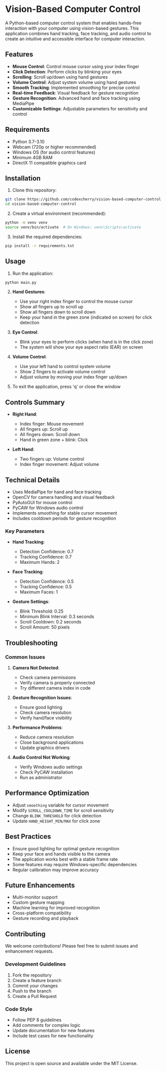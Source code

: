 # Vision-Based Computer Control

A Python-based computer control system that enables hands-free interaction with your computer using vision-based gestures. This application combines hand tracking, face tracking, and audio control to create an intuitive and accessible interface for computer interaction.

## Features

- **Mouse Control**: Control mouse cursor using your index finger
- **Click Detection**: Perform clicks by blinking your eyes
- **Scrolling**: Scroll up/down using hand gestures
- **Volume Control**: Adjust system volume using hand gestures
- **Smooth Tracking**: Implemented smoothing for precise control
- **Real-time Feedback**: Visual feedback for gesture recognition
- **Gesture Recognition**: Advanced hand and face tracking using MediaPipe
- **Customizable Settings**: Adjustable parameters for sensitivity and control

## Requirements

- Python 3.7-3.10
- Webcam (720p or higher recommended)
- Windows OS (for audio control features)
- Minimum 4GB RAM
- DirectX 11 compatible graphics card

## Installation

1. Clone this repository:
```bash
git clone https://github.com/codexcherry/vision-based-computer-control.git
cd vision-based-computer-control
```

2. Create a virtual environment (recommended):
```bash
python -m venv venv
source venv/bin/activate  # On Windows: venv\Scripts\activate
```

3. Install the required dependencies:
```bash
pip install -r requirements.txt
```

## Usage

1. Run the application:
```bash
python main.py
```

2. **Hand Gestures**:
   - Use your right index finger to control the mouse cursor
   - Show all fingers up to scroll up
   - Show all fingers down to scroll down
   - Keep your hand in the green zone (indicated on screen) for click detection

3. **Eye Control**:
   - Blink your eyes to perform clicks (when hand is in the click zone)
   - The system will show your eye aspect ratio (EAR) on screen

4. **Volume Control**:
   - Use your left hand to control system volume
   - Show 2 fingers to activate volume control
   - Adjust volume by moving your index finger up/down

5. To exit the application, press 'q' or close the window

## Controls Summary

- **Right Hand**:
  - Index finger: Mouse movement
  - All fingers up: Scroll up
  - All fingers down: Scroll down
  - Hand in green zone + blink: Click

- **Left Hand**:
  - Two fingers up: Volume control
  - Index finger movement: Adjust volume

## Technical Details

- Uses MediaPipe for hand and face tracking
- OpenCV for camera handling and visual feedback
- PyAutoGUI for mouse control
- PyCAW for Windows audio control
- Implements smoothing for stable cursor movement
- Includes cooldown periods for gesture recognition

### Key Parameters

- **Hand Tracking**:
  - Detection Confidence: 0.7
  - Tracking Confidence: 0.7
  - Maximum Hands: 2

- **Face Tracking**:
  - Detection Confidence: 0.5
  - Tracking Confidence: 0.5
  - Maximum Faces: 1

- **Gesture Settings**:
  - Blink Threshold: 0.25
  - Minimum Blink Interval: 0.3 seconds
  - Scroll Cooldown: 0.2 seconds
  - Scroll Amount: 50 pixels

## Troubleshooting

### Common Issues

1. **Camera Not Detected**:
   - Check camera permissions
   - Verify camera is properly connected
   - Try different camera index in code

2. **Gesture Recognition Issues**:
   - Ensure good lighting
   - Check camera resolution
   - Verify hand/face visibility

3. **Performance Problems**:
   - Reduce camera resolution
   - Close background applications
   - Update graphics drivers

4. **Audio Control Not Working**:
   - Verify Windows audio settings
   - Check PyCAW installation
   - Run as administrator

## Performance Optimization

- Adjust `smoothing` variable for cursor movement
- Modify `SCROLL_COOLDOWN_TIME` for scroll sensitivity
- Change `BLINK_THRESHOLD` for click detection
- Update `HAND_HEIGHT_MIN/MAX` for click zone

## Best Practices

- Ensure good lighting for optimal gesture recognition
- Keep your face and hands visible to the camera
- The application works best with a stable frame rate
- Some features may require Windows-specific dependencies
- Regular calibration may improve accuracy

## Future Enhancements

- Multi-monitor support
- Custom gesture mapping
- Machine learning for improved recognition
- Cross-platform compatibility
- Gesture recording and playback

## Contributing

We welcome contributions! Please feel free to submit issues and enhancement requests.

### Development Guidelines

1. Fork the repository
2. Create a feature branch
3. Commit your changes
4. Push to the branch
5. Create a Pull Request

### Code Style

- Follow PEP 8 guidelines
- Add comments for complex logic
- Update documentation for new features
- Include test cases for new functionality

## License

This project is open source and available under the MIT License. 
